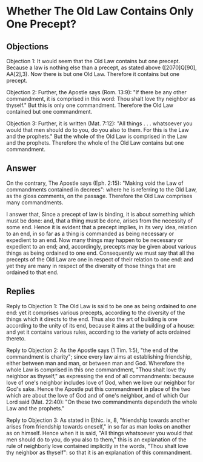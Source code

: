 # Whether The Old Law Contains Only One Precept?

## Objections

Objection 1: It would seem that the Old Law contains but one precept. Because a law is nothing else than a precept, as stated above ([2070]Q[90], AA[2],3). Now there is but one Old Law. Therefore it contains but one precept.

Objection 2: Further, the Apostle says (Rom. 13:9): "If there be any other commandment, it is comprised in this word: Thou shalt love thy neighbor as thyself." But this is only one commandment. Therefore the Old Law contained but one commandment.

Objection 3: Further, it is written (Mat. 7:12): "All things . . . whatsoever you would that men should do to you, do you also to them. For this is the Law and the prophets." But the whole of the Old Law is comprised in the Law and the prophets. Therefore the whole of the Old Law contains but one commandment.

## Answer

On the contrary, The Apostle says (Eph. 2:15): "Making void the Law of commandments contained in decrees": where he is referring to the Old Law, as the gloss comments, on the passage. Therefore the Old Law comprises many commandments.

I answer that, Since a precept of law is binding, it is about something which must be done: and, that a thing must be done, arises from the necessity of some end. Hence it is evident that a precept implies, in its very idea, relation to an end, in so far as a thing is commanded as being necessary or expedient to an end. Now many things may happen to be necessary or expedient to an end; and, accordingly, precepts may be given about various things as being ordained to one end. Consequently we must say that all the precepts of the Old Law are one in respect of their relation to one end: and yet they are many in respect of the diversity of those things that are ordained to that end.

## Replies

Reply to Objection 1: The Old Law is said to be one as being ordained to one end: yet it comprises various precepts, according to the diversity of the things which it directs to the end. Thus also the art of building is one according to the unity of its end, because it aims at the building of a house: and yet it contains various rules, according to the variety of acts ordained thereto.

Reply to Objection 2: As the Apostle says (1 Tim. 1:5), "the end of the commandment is charity"; since every law aims at establishing friendship, either between man and man, or between man and God. Wherefore the whole Law is comprised in this one commandment, "Thou shalt love thy neighbor as thyself," as expressing the end of all commandments: because love of one's neighbor includes love of God, when we love our neighbor for God's sake. Hence the Apostle put this commandment in place of the two which are about the love of God and of one's neighbor, and of which Our Lord said (Mat. 22:40): "On these two commandments dependeth the whole Law and the prophets."

Reply to Objection 3: As stated in Ethic. ix, 8, "friendship towards another arises from friendship towards oneself," in so far as man looks on another as on himself. Hence when it is said, "All things whatsoever you would that men should do to you, do you also to them," this is an explanation of the rule of neighborly love contained implicitly in the words, "Thou shalt love thy neighbor as thyself": so that it is an explanation of this commandment.